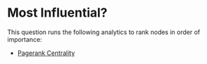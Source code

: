 # Most Influential?

This question runs the following analytics to rank nodes in order of
importance:

-   [Pagerank
    Centrality](../constellation/CoreAnalyticView/src/au/gov/asd/tac/constellation/views/analyticview/docs/analytic-pagerank-centrality.md)
